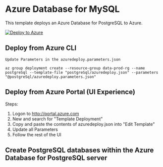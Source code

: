# Azure Database for MySQL

This template deploys an Azure Database for PostgreSQL to Azure. 

[![Deploy to Azure](http://azuredeploy.net/deploybutton.png)](https://portal.azure.com/#create/Microsoft.Template/uri/https%3A%2F%2Fraw.githubusercontent.com%2FCloudDirect%2FARMLab%2Fmaster%2Ftemplates%2FpostgreSql%2Fazuredeploy.json)


## Deploy from Azure CLI

	Update Parameters in the azuredeploy.parameters.json
	
	az group deployment create --resource-group data-prod-rg --name postgreSql --template-file "postgreSql/azuredeploy.json" --parameters "@postgreSql/azuredeploy.parameters.json"


## Deploy from Azure Portal (UI Experience)

Steps:
1.  Logon to http://portal.azure.com
2.  New and search for "Template Deployment"
3.  Copy and paste the contents of azuredeploy.json into "Edit Template"
4.  Update all Parameters
5.  Follow the rest of the UI

## Create PostgreSQL databases within the Azure Database for PostgreSQL server
